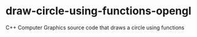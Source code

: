 # draw-circle-using-functions-opengl
C++ Computer Graphics source code that draws a circle using functions

